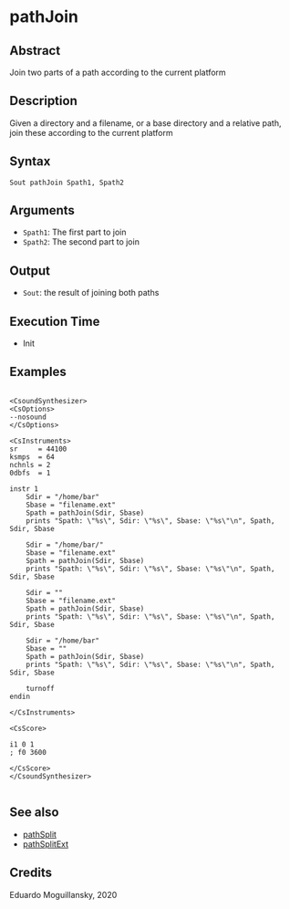 # pathJoin

## Abstract

Join two parts of a path according to the current platform


## Description

Given a directory and a filename, or a base directory and a relative path, join 
these according to the current platform


## Syntax

    Sout pathJoin Spath1, Spath2 
        
## Arguments

* `Spath1`: The first part to join
* `Spath2`: The second part to join


## Output

* `Sout`: the result of joining both paths

## Execution Time

* Init 

## Examples

```csound 

<CsoundSynthesizer>
<CsOptions>
--nosound
</CsOptions>

<CsInstruments>
sr     = 44100
ksmps  = 64
nchnls = 2
0dbfs  = 1

instr 1
    Sdir = "/home/bar"
    Sbase = "filename.ext"
    Spath = pathJoin(Sdir, Sbase)
    prints "Spath: \"%s\", Sdir: \"%s\", Sbase: \"%s\"\n", Spath, Sdir, Sbase

    Sdir = "/home/bar/"
    Sbase = "filename.ext"
    Spath = pathJoin(Sdir, Sbase)
    prints "Spath: \"%s\", Sdir: \"%s\", Sbase: \"%s\"\n", Spath, Sdir, Sbase

    Sdir = ""
    Sbase = "filename.ext"
    Spath = pathJoin(Sdir, Sbase)
    prints "Spath: \"%s\", Sdir: \"%s\", Sbase: \"%s\"\n", Spath, Sdir, Sbase

    Sdir = "/home/bar"
    Sbase = ""
    Spath = pathJoin(Sdir, Sbase)
    prints "Spath: \"%s\", Sdir: \"%s\", Sbase: \"%s\"\n", Spath, Sdir, Sbase

    turnoff
endin

</CsInstruments>

<CsScore>

i1 0 1
; f0 3600

</CsScore>
</CsoundSynthesizer>


```

## See also

* [pathSplit](pathSplit.md)
* [pathSplitExt](pathSplitExt.md)

## Credits

Eduardo Moguillansky, 2020
